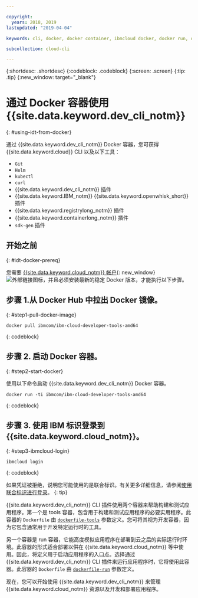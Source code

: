 ```yaml
---

copyright:
  years: 2018, 2019
lastupdated: "2019-04-04"

keywords: cli, docker, docker container, ibmcloud docker, docker run, docker pull, ibmcloud cli, dockerfile, ibmcloud login

subcollection: cloud-cli

---
```


{:shortdesc: .shortdesc}
{:codeblock: .codeblock}
{:screen: .screen}
{:tip: .tip}
{:new_window: target="_blank"}

# 通过 Docker 容器使用 {{site.data.keyword.dev_cli_notm}}
{: #using-idt-from-docker}

通过 {{site.data.keyword.dev_cli_notm}} Docker 容器，您可获得 {{site.data.keyword.cloud}} CLI 以及以下工具：

* `Git`
* `Helm`
* `kubectl`
* `curl`
* {{site.data.keyword.dev_cli_notm}} 插件
* {{site.data.keyword.IBM_notm}} {{site.data.keyword.openwhisk_short}} 插件
* {{site.data.keyword.registrylong_notm}} 插件
* {{site.data.keyword.containerlong_notm}} 插件
* `sdk-gen` 插件

## 开始之前
{: #idt-docker-prereq}

您需要 [{{site.data.keyword.cloud_notm}} 帐户](https://{DomainName}/login){: new_window} ![外部链接图标](../../../icons/launch-glyph.svg "外部链接图标")，并且必须安装最新的稳定 Docker 版本，才能执行以下步骤。

## 步骤 1.从 Docker Hub 中拉出 Docker 镜像。
{: #step1-pull-docker-image}

```
docker pull ibmcom/ibm-cloud-developer-tools-amd64
```
{: codeblock}

## 步骤 2. 启动 Docker 容器。
{: #step2-start-docker}

使用以下命令启动 {{site.data.keyword.dev_cli_notm}} Docker 容器。

```
docker run -ti ibmcom/ibm-cloud-developer-tools-amd64
```
{: codeblock}

## 步骤 3. 使用 IBM 标识登录到 {{site.data.keyword.cloud_notm}}。
{: #step3-ibmcloud-login}

```
ibmcloud login
```
{: codeblock}

如果凭证被拒绝，说明您可能使用的是联合标识。有关更多详细信息，请参阅[使用联合标识进行登录](/docs/iam?topic=iam-federated_id#federated_id)。
{: tip}

{{site.data.keyword.dev_cli_notm}} CLI 插件使用两个容器来帮助构建和测试应用程序。第一个是 tools 容器，包含用于构建和测试应用程序的必要实用程序。此容器的 `Dockerfile` 由 [`dockerfile-tools`](/docs/cli/idt?topic=cloud-cli-idt-cli#command-parameters) 参数定义。您可将其视为开发容器，因为它包含通常用于开发特定运行时的工具。

另一个容器是 run 容器，它能高度模拟应用程序在部署到云之后的实际运行时环境。此容器的形式适合部署以供在 {{site.data.keyword.cloud_notm}} 等中使用。因此，将定义用于启动应用程序的入口点。选择通过 {{site.data.keyword.dev_cli_notm}} CLI 插件来运行应用程序时，它将使用此容器。此容器的 `Dockerfile` 由 [`dockerfile-run`](/docs/cli/idt?topic=cloud-cli-idt-cli#run-parameters) 参数定义。

现在，您可以开始使用 {{site.data.keyword.dev_cli_notm}} 来管理 {{site.data.keyword.cloud_notm}} 资源以及开发和部署应用程序。
